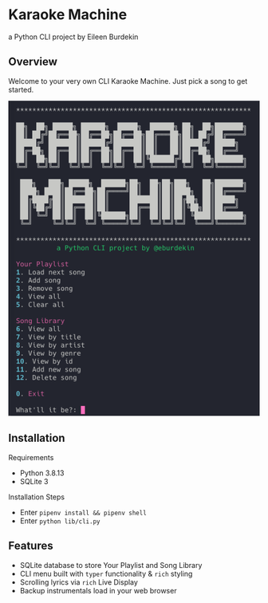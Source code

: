 # Karaoke Machine

a Python CLI project by Eileen Burdekin

## Overview

Welcome to your very own CLI Karaoke Machine. Just pick a song to get started.

![logo](lib/img/menu.png)

## Installation

Requirements

- Python 3.8.13
- SQLite 3

Installation Steps

- Enter `pipenv install && pipenv shell`
- Enter `python lib/cli.py`

## Features

- SQLite database to store Your Playlist and Song Library
- CLI menu built with `typer` functionality & `rich` styling
- Scrolling lyrics via `rich` Live Display
- Backup instrumentals load in your web browser
